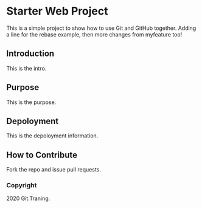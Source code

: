# Starter Web Project
This is a simple project to show how to use Git and GitHub together. Adding a line for the rebase example, then more changes from myfeature too!
## Introduction
This is the intro.
## Purpose
This is the purpose.
## Depoloyment
This is the depoloyment information.
## How to Contribute
Fork the repo and issue pull requests.
### Copyright
2020 Git.Traning.
